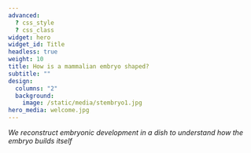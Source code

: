 ```yaml
---
advanced:
  ? css_style
  ? css_class
widget: hero
widget_id: Title
headless: true
weight: 10
title: How is a mammalian embryo shaped?
subtitle: ""
design:
  columns: "2"
  background:
    image: /static/media/stembryo1.jpg
hero_media: welcome.jpg
---
```

*We reconstruct embryonic development in a dish to understand how the embryo builds itself*